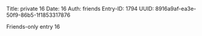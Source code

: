 Title: private 16
Date: 16
Auth: friends
Entry-ID: 1794
UUID: 8916a9af-ea3e-50f9-86b5-1f1853317876

Friends-only entry 16
